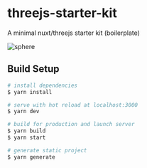 # threejs-starter-kit
A minimal nuxt/threejs starter kit (boilerplate)

![sphere](https://user-images.githubusercontent.com/68980801/185720347-989cef5a-be9a-44ca-b7ec-443327473e5c.gif)

## Build Setup


```bash
# install dependencies
$ yarn install

# serve with hot reload at localhost:3000
$ yarn dev

# build for production and launch server
$ yarn build
$ yarn start

# generate static project
$ yarn generate
```

